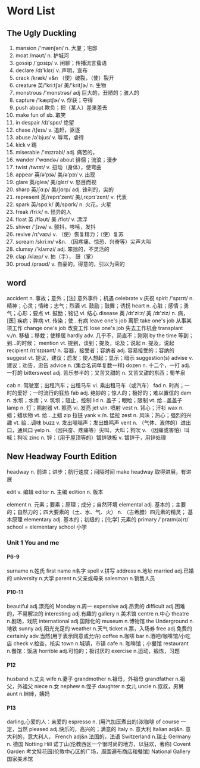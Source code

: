 # Word List

## The Ugly Duckling

1. mansion /'mænʃən/ n. 大厦；宅邸
2. moat /məʊt/ n. 护城河
3. gossip /'gɒsɪp/ v. 闲聊；传播流言蜚语
4. declare /dɪ'klɛr/ v. 声明，宣布
5. crack /kræk/ v&n （使）破裂，（使）裂开
6. creature 英/'kriːtʃə/  美/'kritʃɚ/ n. 生物
7. monstrous  /'mɑnstrəs/ adj 巨大的，丑陋的；骇人的
8. capture  /'kæptʃɚ/ v. 俘获；夺得
9. push about 欺负；把（某人）差来差去
10. make fun of sb. 取笑
11. in despair /dɪ'spɛr/ 绝望
12. chase /tʃeɪs/ v. 追赶，驱逐
13. abuse  /ə'bjus/ v. 辱骂，虐待
14. kick v 踢
15. miserable  /'mɪzrəbl/ adj. 痛苦的，
16. wander /'wɑndɚ/ about 徘徊；流浪；漫步
17. twist /twɪst/ v. 扭动（身体），使弯曲
18. appear 英/ə'pɪə/  美/ə'pɪr/ v. 出现
19. glare 英/gleə/ 美/ɡlɛr/ v. 怒目而视
20. sharp 英/ʃɑːp/  美/ʃɑrp/ adj. 锋利的，尖的
21. represent 英/reprɪ'zent/  美/,rɛprɪ'zɛnt/ v. 代表
22. spark 英/spɑːk/  美/spɑrk/ n. 火花，火星
23. freak /friːk/ n. 怪异的人
24. float 英 /fləʊt/  美 /flot/ v. 漂浮
25. shiver /'ʃɪvə/ v. 颤抖，哆嗦，发抖
26. revive  /rɪ'vaɪv/ v. （使）恢复精力；（使）复苏
27. scream /skriːm/ v&n. （因疼痛、惊恐、兴奋等）尖声大叫
28. clumsy /'klʌmzi/ adj. 笨拙的，不灵活的
29. clap  /klæp/ v. 拍（手）， 鼓（掌）
30. proud /praʊd/ v. 自豪的，得意的，引以为荣的

## word

accident n. 事故；意外；[法] 意外事件；机遇
celebrate v.庆祝
spirit /'spɪrɪt/ n. 精神；心灵；情绪；志气；烈酒 vt. 鼓励；鼓舞；诱拐
heart n. 心脏；感情；勇气；心形；要点 vt. 鼓励；铭记 vi. 结心
disease 英 /dɪ'ziːz/  美 /dɪ'ziz/ n. 病，[医] 疾病；弊病 vt. 传染；使…有病
leave one's job 离职
take one's job 从事某项工作
change one's job 改变工作
lose one's job 失去工作机会
transplant v./n. 移植；移栽；使移居
hardly adv. 几乎不，简直不；刚刚
by the time 等到；到…的时候；
mention vt. 提到，谈到；提及，论及；说起 n. 提及，说起
recipient /rɪ'sɪpɪənt/ n. 容器，接受者；容纳者 adj. 容易接受的；容纳的
suggest vt. 提议，建议；启发；使人想起；显示；暗示
suggestion(s)
advise v. 建议；劝告，忠告
advice n. (集合名词单复数一样)
dozen n. 十二个，一打 adj. 一打的
bittersweet adj. 苦乐参半的；又苦又甜的 n. 又苦又甜的东西；蜀羊泉

cab n. 驾驶室；出租汽车；出租马车 vi. 乘出租马车（或汽车）
fad n. 时尚；一时的爱好；一时流行的狂热
fab adj. 绝妙的；惊人的；极好的；难以置信的
dam n. 水坝；水库；v. 筑坝；阻止，控制
lid n. 盖子；眼睑；限制 vt. 给…盖盖子
lamp n. 灯；照射器 vt. 照亮 vi. 发亮
jet v/n. 喷射
vest n. 背心；汗衫
wax n. 蜡；蜡状物 vt. 给…上蜡
zip 拉链
yank v./n. 猛拉
zest n. 风味；热心；强烈的兴趣 vt. 给…调味
buzz v. 发出嗡嗡声；发出蜂鸣声
vent n. （气体、液体的）进出口，通风口
yelp n. （因兴奋、疼痛等）尖叫，大叫；狗吠 v. （因痛或害怕）叫喊；狗吠
zinc n. 锌；（用于屋顶等的）镀锌铁板 v. 镀锌于，用锌处理

## New Headway Fourth Edition

headway n. 前进；进步；航行速度；间隔时间
make headway 取得进展，有进展

edit v. 编辑
editor n. 主编
edition n. 版本

element n. 元素；要素；原理；成分；自然环境
elemental adj. 基本的；主要的；自然力的；四大要素的（土、水、气、火） n. （古希腊）四元素的精灵； 基本原理
elementary adj. 基本的；初级的；[化学] 元素的
primary /'praɪm(ə)rɪ/ school = elementary school 小学

### Unit 1 You and me

#### P6-9

surname n.姓氏
first name n名字
spell v.拼写
address n.地址
married adj.已婚的
university n.大学
parent n.父亲或母亲
salesman n.销售人员

#### P10-11

beautiful adj.漂亮的
Monday n.周一
expensive adj.昂贵的
difficult adj.困难的，不易解决的
interesting adj.有趣的
gallery n.美术馆
centre n.中心
theatre n.剧场，戏院
international adj.国际化的
museum n.博物馆
the Underground n.地铁
sunny adj.阳光充足的
weather n.天气
ticket n.票，入场券
free adj.免费的
certainly adv.当然(用于表示同意或允许)
coffee n.咖啡
bar n.酒吧/咖啡馆/小吃店
check v.检查，核实
town n.城镇，市镇
cafe n. 咖啡馆；小餐馆
restaurant n.餐馆：饭店
horrible adj.可怕的；极讨厌的
exercise n.运动，锻炼，习题

#### P12

husband n.丈夫
wife n.妻子
grandmother n.祖母，外祖母
grandfather n.祖父，外祖父
niece n.女
nephew n.侄子
daughter n.女儿
uncle n.叔叔，男舅
aunt n.婶婶，姨妈

#### P13

darling,心爱的人：亲爱的
espresso n. (用汽加压煮出的)浓咖啡
of course 一定，当然
pleased adj.快乐的，高兴的；满意的
Italy n. 意大利
Italian adj&n. 意大利的，意大利人，
French adj&n 法国的，法语
Switzerland n.瑞士
Germany n. 德国
Notting Hill 诺丁山(伦教西区一个很时尚的地方，以狂欢，著称)
Covent Garden 考文特花园(伦敦中心区的广场，周围遍布商店和餐馆)
National Gallery 国家美术馆
